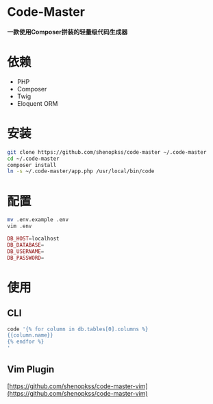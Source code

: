 # Code-Master 
**一款使用Composer拼装的轻量级代码生成器**
# 依赖
* PHP
* Composer
* Twig
* Eloquent ORM

# 安装
```bash
git clone https://github.com/shenopkss/code-master ~/.code-master
cd ~/.code-master
composer install
ln -s ~/.code-master/app.php /usr/local/bin/code
```
# 配置
```bash
mv .env.example .env
vim .env
```
```php
DB_HOST=localhost
DB_DATABASE=
DB_USERNAME=
DB_PASSWORD=
```

# 使用
## CLI
```bash
code '{% for column in db.tables[0].columns %}
{{column.name}}
{% endfor %}
'
```
## Vim Plugin
[https://github.com/shenopkss/code-master-vim](https://github.com/shenopkss/code-master-vim)
